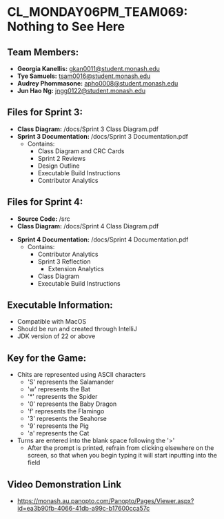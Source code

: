 # CL_MONDAY06PM_TEAM069: Nothing to See Here

## Team Members:

- **Georgia Kanellis:** gkan0011@student.monash.edu
- **Tye Samuels:** tsam0016@student.monash.edu
- **Audrey Phommasone:** apho0008@student.monash.edu
- **Jun Hao Ng:** jngg0122@student.monash.edu

## Files for Sprint 3:
* **Class Diagram:** /docs/Sprint 3 Class Diagram.pdf
* **Sprint 3 Documentation:** /docs/Sprint 3 Documentation.pdf
    - Contains:
        - Class Diagram and CRC Cards
        - Sprint 2 Reviews
        - Design Outline
        - Executable Build Instructions
        - Contributor Analytics

## Files for Sprint 4:
* **Source Code:** /src
* **Class Diagram:** /docs/Sprint 4 Class Diagram.pdf
- **Sprint 4 Documentation:** /docs/Sprint 4 Documentation.pdf
    - Contains:
        - Contributor Analytics
        - Sprint 3 Reflection
            - Extension Analytics
        - Class Diagram
        - Executable Build Instructions

## Executable Information:

* Compatible with MacOS
* Should be run and created through IntelliJ
* JDK version of 22 or above

## Key for the Game:

* Chits are represented using ASCII characters
    * 'S' represents the Salamander
    * 'w' represents the Bat
    * '*' represents the Spider
    * '0' represents the Baby Dragon
    * 'f' represents the Flamingo
    * '3' represents the Seahorse
    * '9' represents the Pig
    * 'a' represents the Cat
* Turns are entered into the blank space following the '>'
    * After the prompt is printed, refrain from clicking elsewhere on the screen, so that when you begin typing it will
      start inputting into the field

## Video Demonstration Link

* https://monash.au.panopto.com/Panopto/Pages/Viewer.aspx?id=ea3b90fb-4066-41db-a99c-b17600cca57c